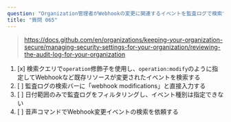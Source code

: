```yaml
---
question: "Organization管理者がWebhookの変更に関連するイベントを監査ログで検索するにはどうすればよいですか？"
title: "質問 065"
---
```


> https://docs.github.com/en/organizations/keeping-your-organization-secure/managing-security-settings-for-your-organization/reviewing-the-audit-log-for-your-organization
1. [x] 検索クエリで`operation`修飾子を使用し、`operation:modify`のように指定してWebhookなど既存リソースが変更されたイベントを検索する
1. [ ] 監査ログの検索バーに「webhook modifications」と直接入力する
1. [ ] 日付範囲のみで監査ログをフィルタリングし、イベント種別は指定できない
1. [ ] 音声コマンドでWebhook変更イベントの検索を依頼する